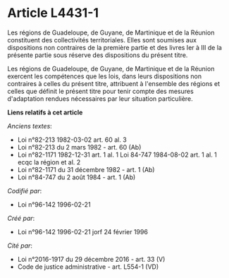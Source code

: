 # Article L4431-1

Les régions de Guadeloupe, de Guyane, de Martinique et de la Réunion constituent des collectivités territoriales. Elles sont
soumises aux dispositions non contraires de la première partie et des livres Ier à III de la présente partie sous réserve des
dispositions du présent titre.

Les régions de Guadeloupe, de Guyane, de Martinique et de la Réunion exercent les compétences que les lois, dans leurs
dispositions non contraires à celles du présent titre, attribuent à l'ensemble des régions et celles que définit le présent
titre pour tenir compte des mesures d'adaptation rendues nécessaires par leur situation particulière.

**Liens relatifs à cet article**

_Anciens textes_:

  - Loi n°82-213 1982-03-02 art. 60 al. 3
  - Loi n°82-213 du 2 mars 1982 - art. 60 (Ab)
  - Loi n°82-1171 1982-12-31 art. 1 al. 1 Loi 84-747 1984-08-02 art. 1 al. 1 ecqc la région et al. 2
  - Loi n°82-1171 du 31 décembre 1982 - art. 1 (Ab)
  - Loi n°84-747 du 2 août 1984 - art. 1 (Ab)

_Codifié par_:

  - Loi n°96-142 1996-02-21

_Créé par_:

  - Loi n°96-142 1996-02-21 jorf 24 février 1996

_Cité par_:

  - Loi n°2016-1917 du 29 décembre 2016 - art. 33 (V)
  - Code de justice administrative - art. L554-1 (VD)
